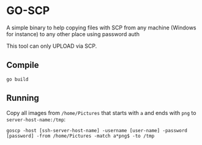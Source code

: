# GO-SCP

A simple binary to help copying files with SCP from any machine (Windows for instance) to any other place using password auth

This tool can only UPLOAD via SCP.

## Compile 
```
go build
```

## Running

Copy all images from `/home/Pictures` that starts with `a` and ends with `png` to `server-host-name:/tmp`:

```
goscp -host [ssh-server-host-name] -username [user-name] -password [password] -from /home/Pictures -match a*png$ -to /tmp
```